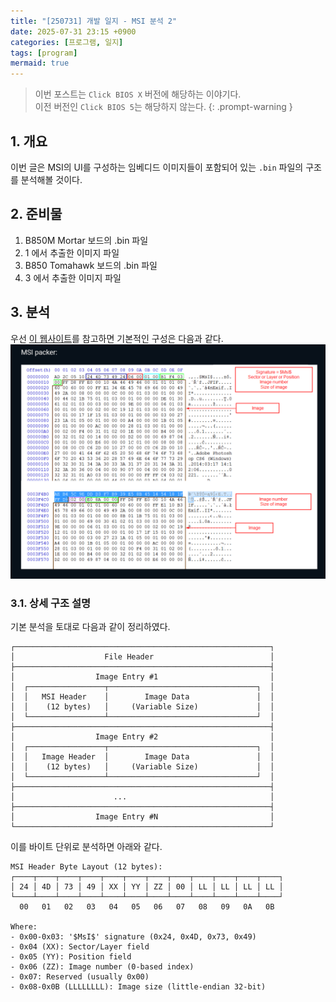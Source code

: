 ```yaml
---
title: "[250731] 개발 일지 - MSI 분석 2"
date: 2025-07-31 23:15 +0900
categories: [프로그램, 일지]
tags: [program]
mermaid: true
---
```


> 이번 포스트는 `Click BIOS X` 버전에 해당하는 이야기다.<br>이전 버전인 `Click BIOS 5`는 해당하지 않는다.
{: .prompt-warning }

## 1. 개요
이번 글은 MSI의 UI를 구성하는 임베디드 이미지들이 포함되어 있는 `.bin` 파일의 구조를 분석해볼 것이다.

## 2. 준비물
1. B850M Mortar 보드의 .bin 파일
2. 1 에서 추출한 이미지 파일
3. B850 Tomahawk 보드의 .bin 파일
4. 3 에서 추출한 이미지 파일

## 3. 분석
우선 [이 웹사이트](https://winraid.level1techs.com/t/mod-the-text-color-theme-on-z97-asus-uefi-bios/30766/8)를 참고하면 기본적인 구성은 다음과 같다.
![1](/img/250731/1.png)

### 3.1. 상세 구조 설명
기본 분석을 토대로 다음과 같이 정리하였다.
```
┌─────────────────────────────────────────────────────────┐
│                    File Header                          │
├─────────────────────────────────────────────────────────┤
│                  Image Entry #1                         │
│  ┌─────────────────┬─────────────────────────────────┐  │
│  │   MSI Header    │        Image Data               │  │
│  │    (12 bytes)   │     (Variable Size)             │  │
│  └─────────────────┴─────────────────────────────────┘  │
├─────────────────────────────────────────────────────────┤
│                  Image Entry #2                         │
│  ┌─────────────────┬─────────────────────────────────┐  │
│  │   Image Header  │        Image Data               │  │
│  │    (12 bytes)   │     (Variable Size)             │  │
│  └─────────────────┴─────────────────────────────────┘  │
├─────────────────────────────────────────────────────────┤
│                      ...                                │
├─────────────────────────────────────────────────────────┤
│                  Image Entry #N                         │
└─────────────────────────────────────────────────────────┘
```

이를 바이트 단위로 분석하면 아래와 같다.

```
MSI Header Byte Layout (12 bytes):
┌────┬────┬────┬────┬────┬────┬────┬────┬────┬────┬────┬────┐
│ 24 │ 4D │ 73 │ 49 │ XX │ YY │ ZZ │ 00 │ LL │ LL │ LL │ LL │
└────┴────┴────┴────┴────┴────┴────┴────┴────┴────┴────┴────┘
  00   01   02   03   04   05   06   07   08   09   0A   0B

Where:
- 0x00-0x03: '$MsI$' signature (0x24, 0x4D, 0x73, 0x49)
- 0x04 (XX): Sector/Layer field
- 0x05 (YY): Position field  
- 0x06 (ZZ): Image number (0-based index)
- 0x07: Reserved (usually 0x00)
- 0x08-0x0B (LLLLLLLL): Image size (little-endian 32-bit)
```
